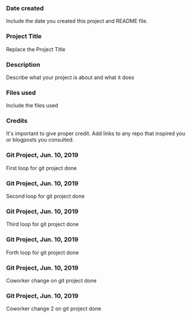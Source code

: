 ### Date created
Include the date you created this project and README file.

### Project Title
Replace the Project Title

### Description
Describe what your project is about and what it does

### Files used
Include the files used

### Credits
It's important to give proper credit. Add links to any repo that inspired you or blogposts you consulted.

### Git Project, Jun. 10, 2019
First loop for git project done

### Git Project, Jun. 10, 2019
Second loop for git project done

### Git Project, Jun. 10, 2019
Third loop for git project done

### Git Project, Jun. 10, 2019
Forth loop for git project done

### Git Project, Jun. 10, 2019
Coworker change on git project done

### Git Project, Jun. 10, 2019
Coworker change 2 on git project done